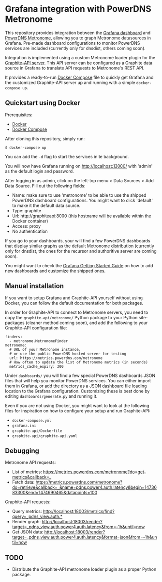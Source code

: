 # Grafana integration with PowerDNS Metronome

This repository provides integration between the [Grafana dashboard](http://grafana.org/) and [PowerDNS Metronome](https://github.com/ahupowerdns/metronome), allowing you to graph Metronome datasources in Grafana. Pre-made dashboard configurations to monitor PowerDNS services are included (currently only for dnsdist, others coming soon).

Integration is implemented using a custom Metronome loader plugin for the [Graphite-API server](http://graphite-api.readthedocs.io/en/latest/). This API server can be configured as a Graphite data source in Grafana to translate API requests to Metronome's REST API.

It provides a ready-to-run [Docker Compose](https://docs.docker.com/compose/) file to quickly get Grafana and the customized Graphite-API server up and running with a simple `docker-compose up`. 


## Quickstart using Docker

Prerequisites:

 * [Docker](https://docs.docker.com/engine/installation/)
 * [Docker Compose](https://docs.docker.com/compose/)

After cloning this repository, simply run:

    $ docker-compose up

You can add the `-d` flag to start the services in te background.

You will now have Grafana running on <http://localhost:13000/> with 'admin' as the default login and password.

After logging in as admin, click on the left-top menu > Data Sources > Add Data Source. Fill out the following fields:

 * Name: make sure to use 'metronome' to be able to use the shipped PowerDNS dashboard configurations. You might want to click 'default' to make it the default data source.
 * Type: graphite
 * Url: http://graphiteapi:8000 (this hostname will be available within the Docker container)
 * Access: proxy
 * No authentication

If you go to your dashboards, your will find a few PowerDNS dashboards that display similar graphs as the default Metronome distribution (currently only for dnsdist, the ones for the recursor and authoritive server are coming soon).

You might want to check the [Grafana Getting Started Guide](http://docs.grafana.org/guides/gettingstarted/) on how to add new dashboards and customize the shipped ones.


## Manual installation

If you want to setup Grafana and Graphite-API yourself without using Docker, you can follow the default documentation for both packages.

In order for Graphite-API to connect to Metronome servers, you need to copy the `graphite-api/metronome/` Python package to your Python site-packages (cleaner method coming soon), and add the following to your Graphite-API configuration file:

    finders:
      - metronome.MetronomeFinder
    metronome:
      # URL of your Metronome instance,
      # or use the public PowerDNS hosted server for testing
      url: https://metrics.powerdns.com/metronome
      # How often to update the list of Metronome metrics (in seconds)
      metrics_cache_expiry: 300

Under `dashboards/` you will find a few special PowerDNS dashboards JSON files that will help you monitor PowerDNS services. You can either import them in Grafana, or add the directory as a JSON dashboard file loading location to the Grafana configuration. Customizing these is best done by editing `dashboards/generate.py` and running it.

Even if you are not using Docker, you might want to look at the following files for inspiration on how to configure your setup and run Graphite-API:

 * `docker-compose.yml`
 * `grafana.ini`
 * `graphite-api/Dockerfile`
 * `graphite-api/graphite-api.yaml`


## Debugging

Metronome API requests:

 * List of metrics: <https://metrics.powerdns.com/metronome?do=get-metrics&callback=_>
 * Fetch data: <https://metrics.powerdns.com/metronome?do=retrieve&callback=_&name=pdns.power4.auth.latency&begin=1473683300&end=1474690465&datapoints=100>

Graphite-API requests:

 * Query metrics: <http://localhost:18003/metrics/find?query=_pdns_view.auth.*>
 * Render graph: <http://localhost:18003/render?target=_pdns_view.auth.power4.auth.latency&from=-1h&until=now>
 * Get JSON data: <http://localhost:18003/render?target=_pdns_view.auth.power4.auth.latency&format=json&from=-1h&until=now>


## TODO

 * Distribute the Graphite-API metronome loader plugin as a proper Python package.

